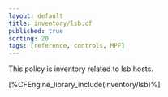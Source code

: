 ```yaml
---
layout: default
title: inventory/lsb.cf
published: true
sorting: 20
tags: [reference, controls, MPF]
---
```


This policy is inventory related to lsb hosts.

[%CFEngine_library_include(inventory/lsb)%]

